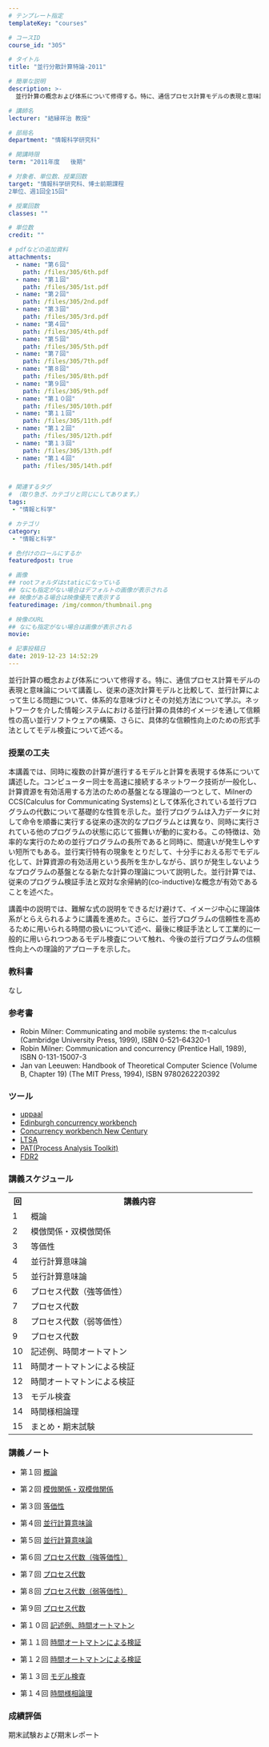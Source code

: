 ```yaml
---
# テンプレート指定
templateKey: "courses"

# コースID
course_id: "305"

# タイトル
title: "並行分散計算特論-2011"

# 簡単な説明
description: >-
  並行計算の概念および体系について修得する。特に、通信プロセス計算モデルの表現と意味論について講義し、従来の逐次計算モデルと比較して、並行計算によって生じる問題について、体系的な意味づけとその対処方法に...

# 講師名
lecturer: "結縁祥治 教授"

# 部局名
department: "情報科学研究科"

# 開講時限
term: "2011年度	後期"

# 対象者、単位数、授業回数
target: "情報科学研究科、博士前期課程
2単位、週1回全15回"

# 授業回数
classes: ""

# 単位数
credit: ""

# pdfなどの追加資料
attachments: 
  - name: "第６回" 
    path: /files/305/6th.pdf
  - name: "第１回" 
    path: /files/305/1st.pdf
  - name: "第２回" 
    path: /files/305/2nd.pdf
  - name: "第３回" 
    path: /files/305/3rd.pdf
  - name: "第４回" 
    path: /files/305/4th.pdf
  - name: "第５回" 
    path: /files/305/5th.pdf
  - name: "第７回" 
    path: /files/305/7th.pdf
  - name: "第８回" 
    path: /files/305/8th.pdf
  - name: "第９回" 
    path: /files/305/9th.pdf
  - name: "第１０回" 
    path: /files/305/10th.pdf
  - name: "第１１回" 
    path: /files/305/11th.pdf
  - name: "第１２回" 
    path: /files/305/12th.pdf
  - name: "第１３回" 
    path: /files/305/13th.pdf
  - name: "第１４回" 
    path: /files/305/14th.pdf


# 関連するタグ
# （取り急ぎ、カテゴリと同じにしてあります。）
tags:
 - "情報と科学"

# カテゴリ
category:
 - "情報と科学"

# 色付けのロールにするか
featuredpost: true

# 画像
## rootフォルダはstaticになっている
## なにも指定がない場合はデフォルトの画像が表示される
## 映像がある場合は映像優先で表示する
featuredimage: /img/common/thumbnail.png

# 映像のURL
## なにも指定がない場合は画像が表示される
movie: 

# 記事投稿日
date: 2019-12-23 14:52:29
---
```



並行計算の概念および体系について修得する。特に、通信プロセス計算モデルの表現と意味論について講義し、従来の逐次計算モデルと比較して、並行計算によって生じる問題について、体系的な意味づけとその対処方法について学ぶ。ネットワークを介した情報システムにおける並行計算の具体的イメージを通して信頼性の高い並行ソフトウェアの構築、さらに、具体的な信頼性向上のための形式手法としてモデル検査について述べる。


### 授業の工夫

本講義では、同時に複数の計算が進行するモデルと計算を表現する体系について講述した。コンピューター同士を高速に接続するネットワーク技術が一般化し、計算資源を有効活用する方法のための基盤となる理論の一つとして、MilnerのCCS(Calculus for Communicating Systems)として体系化されている並行プログラムの代数について基礎的な性質を示した。並行プログラムは入力データに対して命令を順番に実行する従来の逐次的なプログラムとは異なり、同時に実行されている他のプログラムの状態に応じて振舞いが動的に変わる。この特徴は、効率的な実行のための並行プログラムの長所であると同時に、間違いが発生しやすい短所でもある。並行実行特有の現象をとりだして、十分手におえる形でモデル化して、計算資源の有効活用という長所を生かしながら、誤りが発生しないようなプログラムの基盤となる新たな計算の理論について説明した。並行計算では、従来のプログラム検証手法と双対な余帰納的(co-inductive)な概念が有効であることを述べた。

講義中の説明では、難解な式の説明をできるだけ避けて、イメージ中心に理論体系がとらえられるように講義を進めた。さらに、並行プログラムの信頼性を高めるために用いられる時間の扱いについて述べ、最後に検証手法として工業的に一般的に用いられつつあるモデル検査について触れ、今後の並行プログラムの信頼性向上への理論的アプローチを示した。





### 教科書

なし

### 参考書

* Robin Milner: Communicating and mobile systems: the π-calculus (Cambridge University Press, 1999), ISBN 0-521-64320-1
* Robin Milner: Communication and concurrency (Prentice Hall, 1989), ISBN 0-131-15007-3
* Jan van Leeuwen: Handbook of Theoretical Computer Science (Volume B, Chapter 19) (The MIT Press, 1994), ISBN 9780262220392

### ツール

* [uppaal](http://www.uppaal.org/)
* [Edinburgh concurrency workbench](http://homepages.inf.ed.ac.uk/perdita/cwb/)
* [Concurrency workbench New Century](http://www.cs.sunysb.edu/%7Ecwb/)
* [LTSA](http://www.doc.ic.ac.uk/ltsa/)
* [PAT(Process Analysis Toolkit)](http://www.comp.nus.edu.sg/%7Epat/)
* [FDR2](http://www.fsel.com/software.html)


<h3>講義スケジュール</h3>

<table class="basic" width="455">

<tr>
<th width="20" class="center">回</th>
<th width="435" class="center">講義内容</th>
</tr>

<tr>
<td width="20" class="center">1</td>
<td width="435">概論</td>
</tr>

<tr>
<td width="20" class="center">2</td>
<td width="435">模倣関係・双模倣関係</td>
</tr>

<tr>
<td width="20" class="center">3</td>
<td width="435">等価性</td>
</tr>

<tr>
<td width="20" class="center">4</td>
<td width="435">並行計算意味論</td>
</tr>

<tr>
<td width="20" class="center">5</td>
<td width="435">並行計算意味論</td>
</tr>

<tr>
<td width="20" class="center">6</td>
<td width="435">プロセス代数（強等価性）</td>
</tr>

<tr>
<td width="20" class="center">7</td>
<td width="435">プロセス代数</td>
</tr>

<tr>
<td width="20" class="center">8</td>
<td width="435">プロセス代数（弱等価性）</td>
</tr>

<tr>
<td width="20" class="center">9</td>
<td width="435">プロセス代数</td>
</tr>

<tr>
<td width="20" class="center">10</td>
<td width="435">記述例、時間オートマトン</td>
</tr>

<tr>
<td width="20" class="center">11</td>
<td width="435">時間オートマトンによる検証</td>
</tr>

<tr>
<td width="20" class="center">12</td>
<td width="435">時間オートマトンによる検証</td>
</tr>

<tr>
<td width="20" class="center">13</td>
<td width="435">モデル検査</td>
</tr>

<tr>
<td width="20" class="center">14</td>
<td width="435">時間様相論理</td>
</tr>

<tr>
<td width="20" class="center">15</td>
<td width="435">まとめ・期末試験</td>
</tr>

</table>


<h3>講義ノート</h3>

- 第１回
[概論](/files/305/1st.pdf) 

- 第２回
[模倣関係・双模倣関係](/files/305/2nd.pdf) 

- 第３回
[等価性](/files/305/3rd.pdf) 

- 第４回
[並行計算意味論](/files/305/4th.pdf) 

- 第５回
[並行計算意味論](/files/305/5th.pdf) 

- 第６回
[プロセス代数（強等価性）](/files/305/6th.pdf) 

- 第７回
[プロセス代数](/files/305/7th.pdf) 

- 第８回
[プロセス代数（弱等価性）](/files/305/8th.pdf) 

- 第９回
[プロセス代数](/files/305/9th.pdf) 

- 第１０回
[記述例、時間オートマトン](/files/305/10th.pdf) 

- 第１１回
[時間オートマトンによる検証](/files/305/11th.pdf) 

- 第１２回
[時間オートマトンによる検証](/files/305/12th.pdf) 

- 第１３回
[モデル検査](/files/305/13th.pdf) 

- 第１４回
[時間様相論理](/files/305/14th.pdf) 









<h3>成績評価</h3>
<p>
期末試験および期末レポート
</p>



